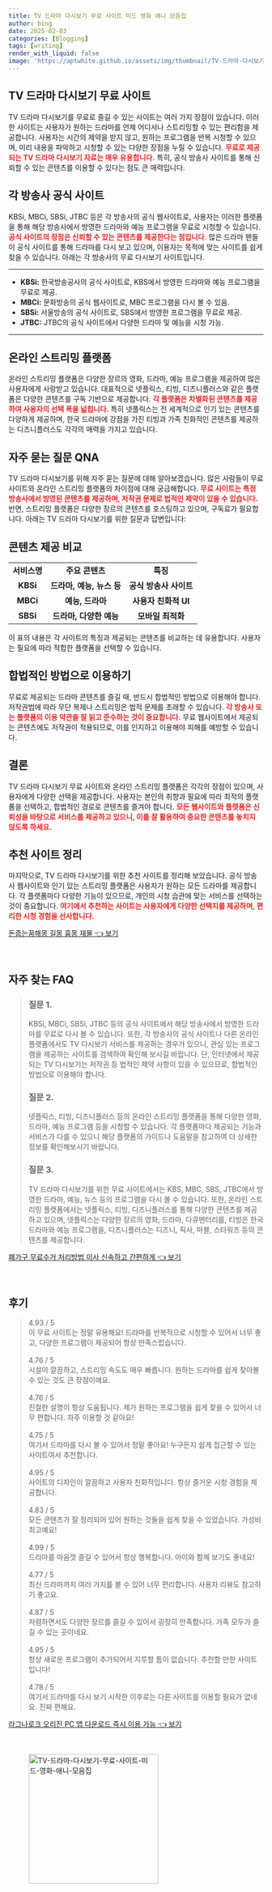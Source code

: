 ```yaml
---
title: TV 드라마 다시보기 무료 사이트 미드 영화 애니 모음집
author: bing
date: 2025-02-03
categories: [Blogging]
tags: [writing]
render_with_liquid: false
image: 'https://aptwhite.github.io/assets/img/thumbnail/TV-드라마-다시보기-무료-사이트-미드-영화-애니-모음집.webp'
---
```



<h2 id='TV 드라마 다시보기 무료 사이트'>TV 드라마 다시보기 무료 사이트</h2>

<p>TV 드라마 다시보기를 무료로 즐길 수 있는 사이트는 여러 가지 장점이 있습니다. 이러한 사이트는 사용자가 원하는 드라마를 언제 어디서나 스트리밍할 수 있는 편리함을 제공합니다. 사용자는 시간의 제약을 받지 않고, 원하는 프로그램을 반복 시청할 수 있으며, 미리 내용을 파악하고 시청할 수 있는 다양한 장점을 누릴 수 있습니다. <b><span style="color: #ee2323;">무료로 제공되는 TV 드라마 다시보기 자료는 매우 유용합니다.</span></b> 특히, 공식 방송사 사이트를 통해 신뢰할 수 있는 콘텐츠를 이용할 수 있다는 점도 큰 매력입니다.</p>

<h2 id='각 방송사 공식 사이트'>각 방송사 공식 사이트</h2>

<p>KBSi, MBCi, SBSi, JTBC 등은 각 방송사의 공식 웹사이트로, 사용자는 이러한 플랫폼을 통해 해당 방송사에서 방영한 드라마와 예능 프로그램을 무료로 시청할 수 있습니다. <b><span style="color: #ee2323;">공식 사이트의 장점은 신뢰할 수 있는 콘텐츠를 제공한다는 점입니다.</span></b> 많은 드라마 팬들이 공식 사이트를 통해 드라마를 다시 보고 있으며, 이용자는 목적에 맞는 사이트를 쉽게 찾을 수 있습니다. 아래는 각 방송사의 무료 다시보기 사이트입니다.</p>

<hr />

<ul>
    <li><b>KBSi:</b> 한국방송공사의 공식 사이트로, KBS에서 방영한 드라마와 예능 프로그램을 무료로 제공.</li>
    <li><b>MBCi:</b> 문화방송의 공식 웹사이트로, MBC 프로그램을 다시 볼 수 있음.</li>
    <li><b>SBSi:</b> 서울방송의 공식 사이트로, SBS에서 방영한 프로그램을 무료로 제공.</li>
    <li><b>JTBC:</b> JTBC의 공식 사이트에서 다양한 드라마 및 예능을 시청 가능.</li>
</ul>

<hr />

<h2 id='온라인 스트리밍 플랫폼'>온라인 스트리밍 플랫폼</h2>

<p>온라인 스트리밍 플랫폼은 다양한 장르의 영화, 드라마, 예능 프로그램을 제공하여 많은 사용자에게 사랑받고 있습니다. 대표적으로 넷플릭스, 티빙, 디즈니플러스와 같은 플랫폼은 다양한 콘텐츠를 구독 기반으로 제공합니다. <b><span style="color: #ee2323;">각 플랫폼은 차별화된 콘텐츠를 제공하여 사용자의 선택 폭을 넓힙니다.</span></b> 특히 넷플릭스는 전 세계적으로 인기 있는 콘텐츠를 다양하게 제공하며, 한국 드라마에 강점을 가진 티빙과 가족 친화적인 콘텐츠를 제공하는 디즈니플러스도 각각의 매력을 가지고 있습니다.</p>

<h2 id='자주 묻는 질문 QNA'>자주 묻는 질문 QNA</h2>

<p>TV 드라마 다시보기를 위해 자주 묻는 질문에 대해 알아보겠습니다. 많은 사람들이 무료 사이트와 온라인 스트리밍 플랫폼의 차이점에 대해 궁금해합니다. <b><span style="color: #ee2323;">무료 사이트는 특정 방송사에서 방영된 콘텐츠를 제공하며, 저작권 문제로 법적인 제약이 있을 수 있습니다.</span></b> 반면, 스트리밍 플랫폼은 다양한 장르의 콘텐츠를 호스팅하고 있으며, 구독료가 필요합니다. 아래는 TV 드라마 다시보기를 위한 질문과 답변입니다:</p>

<h2 id='콘텐츠 제공 비교'>콘텐츠 제공 비교</h2>

<table>
    <tr>
        <td style="text-align: center; height: 17px;"><b>서비스명</b></td>
        <td style="text-align: center; height: 17px;"><b>주요 콘텐츠</b></td>
        <td style="text-align: center; height: 17px;"><b>특징</b></td>
    </tr>
    <tr>
        <td style="text-align: center; height: 17px;"><b>KBSi</b></td>
        <td style="text-align: center; height: 17px;"><b>드라마, 예능, 뉴스 등</b></td>
        <td style="text-align: center; height: 17px;"><b>공식 방송사 사이트</b></td>
    </tr>
    <tr>
        <td style="text-align: center; height: 17px;"><b>MBCi</b></td>
        <td style="text-align: center; height: 17px;"><b>예능, 드라마</b></td>
        <td style="text-align: center; height: 17px;"><b>사용자 친화적 UI</b></td>
    </tr>
    <tr>
        <td style="text-align: center; height: 17px;"><b>SBSi</b></td>
        <td style="text-align: center; height: 17px;"><b>드라마, 다양한 예능</b></td>
        <td style="text-align: center; height: 17px;"><b>모바일 최적화</b></td>
    </tr>
</table>

<p>이 표의 내용은 각 사이트의 특징과 제공되는 콘텐츠를 비교하는 데 유용합니다. 사용자는 필요에 따라 적합한 플랫폼을 선택할 수 있습니다.</p>

<h2 id='합법적인 방법으로 이용하기'>합법적인 방법으로 이용하기</h2>

<p>무료로 제공되는 드라마 콘텐츠를 즐길 때, 반드시 합법적인 방법으로 이용해야 합니다. 저작권법에 따라 무단 복제나 스트리밍은 법적 문제를 초래할 수 있습니다. <b><span style="color: #ee2323;">각 방송사 또는 플랫폼의 이용 약관을 잘 읽고 준수하는 것이 중요합니다.</span></b> 무료 웹사이트에서 제공되는 콘텐츠에도 저작권이 적용되므로, 이를 인지하고 이용해야 피해를 예방할 수 있습니다.</p>

<h2 id='결론'>결론</h2>

<p>TV 드라마 다시보기 무료 사이트와 온라인 스트리밍 플랫폼은 각각의 장점이 있으며, 사용자에게 다양한 선택을 제공합니다. 사용자는 본인의 취향과 필요에 따라 최적의 플랫폼을 선택하고, 합법적인 경로로 콘텐츠를 즐겨야 합니다. <b><span style="color: #ee2323;">모든 웹사이트와 플랫폼은 신뢰성을 바탕으로 서비스를 제공하고 있으니, 이를 잘 활용하여 중요한 콘텐츠를 놓치지 않도록 하세요.</span></b></p>

<h2 id='추천 사이트 정리'>추천 사이트 정리</h2>

<p>마지막으로, TV 드라마 다시보기를 위한 추천 사이트를 정리해 보았습니다. 공식 방송사 웹사이트와 인기 있는 스트리밍 플랫폼은 사용자가 원하는 모든 드라마를 제공합니다. 각 플랫폼마다 다양한 기능이 있으므로, 개인의 시청 습관에 맞는 서비스를 선택하는 것이 중요합니다. <b><span style="color: #ee2323;">여기에서 추천하는 사이트는 사용자에게 다양한 선택지를 제공하며, 편리한 시청 경험을 선사합니다.</span></b></p>


<p><a class="click-button" title="돈줍는꿈해몽 길몽 흉몽 재물" href="https://aptwhite.github.io/posts/%EB%8F%88%EC%A4%8D%EB%8A%94%EA%BF%88%ED%95%B4%EB%AA%BD-%EA%B8%B8%EB%AA%BD-%ED%9D%89%EB%AA%BD-%EC%9E%AC%EB%AC%BC/" rel="dofollow">돈줍는꿈해몽 길몽 흉몽 재물 👈 보기</a></p><br>
<h2 id='자주_찾는_FAQ'>자주 찾는 FAQ</h2>
<div itemscope="" itemtype="https://schema.org/FAQPage"> 
<blockquote> 
<div itemscope="" itemprop="mainEntity" itemtype="https://schema.org/Question"> 
<h3 itemprop="name">질문 1.</h3> 
<div itemscope="" itemprop="acceptedAnswer" itemtype="https://schema.org/Answer"> 
<span itemprop="text"> 
<p>KBSi, MBCi, SBSi, JTBC 등의 공식 사이트에서 해당 방송사에서 방영한 드라마를 무료로 다시 볼 수 있습니다. 또한, 각 방송사의 공식 사이트나 다른 온라인 플랫폼에서도 TV 다시보기 서비스를 제공하는 경우가 있으니, 관심 있는 프로그램을 제공하는 사이트를 검색하여 확인해 보시길 바랍니다. 단, 인터넷에서 제공되는 TV 다시보기는 저작권 등 법적인 제약 사항이 있을 수 있으므로, 합법적인 방법으로 이용해야 합니다.</p> 
</span> 
</div> 
</div> 

<div itemscope="" itemprop="mainEntity" itemtype="https://schema.org/Question"> 
<h3 itemprop="name">질문 2.</h3> 
<div itemscope="" itemprop="acceptedAnswer" itemtype="https://schema.org/Answer"> 
<span itemprop="text"> 
<p>넷플릭스, 티빙, 디즈니플러스 등의 온라인 스트리밍 플랫폼을 통해 다양한 영화, 드라마, 예능 프로그램 등을 시청할 수 있습니다. 각 플랫폼마다 제공되는 기능과 서비스가 다를 수 있으니 해당 플랫폼의 가이드나 도움말을 참고하여 더 상세한 정보를 확인해보시기 바랍니다.</p> 
</span> 
</div> 
</div> 

<div itemscope="" itemprop="mainEntity" itemtype="https://schema.org/Question"> 
<h3 itemprop="name">질문 3.</h3> 
<div itemscope="" itemprop="acceptedAnswer" itemtype="https://schema.org/Answer"> 
<span itemprop="text"> 
<p>TV 드라마 다시보기를 위한 무료 사이트에서는 KBS, MBC, SBS, JTBC에서 방영한 드라마, 예능, 뉴스 등의 프로그램을 다시 볼 수 있습니다. 또한, 온라인 스트리밍 플랫폼에서는 넷플릭스, 티빙, 디즈니플러스를 통해 다양한 콘텐츠를 제공하고 있으며, 넷플릭스는 다양한 장르의 영화, 드라마, 다큐멘터리를, 티빙은 한국 드라마와 예능 프로그램을, 디즈니플러스는 디즈니, 픽사, 마블, 스타워즈 등의 콘텐츠를 제공합니다.</p> 
</span> 
</div> 
</div> 
</blockquote> 
</div>
<p><a class="click-button" title="폐가구 무료수거 처리방법 이사 신속하고 간편하게" href="https://aptwhite.github.io/posts/%ED%8F%90%EA%B0%80%EA%B5%AC-%EB%AC%B4%EB%A3%8C%EC%88%98%EA%B1%B0-%EC%B2%98%EB%A6%AC%EB%B0%A9%EB%B2%95-%EC%9D%B4%EC%82%AC-%EC%8B%A0%EC%86%8D%ED%95%98%EA%B3%A0-%EA%B0%84%ED%8E%B8%ED%95%98%EA%B2%8C/" rel="dofollow">폐가구 무료수거 처리방법 이사 신속하고 간편하게 👈 보기</a></p><br>
<h2 id='후기'>후기</h2>
<div itemscope itemtype="https://schema.org/Product">
  <blockquote>
  <div itemprop="review" itemscope itemtype="https://schema.org/Review">
      <div itemprop="reviewRating" itemscope itemtype="https://schema.org/Rating"> <span itemprop="ratingValue">4.93</span> / <span itemprop="bestRating">5</span> </div>
      <span itemprop="reviewBody">이 무료 사이트는 정말 유용해요! 드라마를 반복적으로 시청할 수 있어서 너무 좋고, 다양한 프로그램이 제공되어 항상 만족스럽습니다.</span>
  </div>
  <br>
  <div itemprop="review" itemscope itemtype="https://schema.org/Review">
      <div itemprop="reviewRating" itemscope itemtype="https://schema.org/Rating"> <span itemprop="ratingValue">4.76</span> / <span itemprop="bestRating">5</span> </div>
      <span itemprop="reviewBody">시설이 깔끔하고, 스트리밍 속도도 매우 빠릅니다. 원하는 드라마를 쉽게 찾아볼 수 있는 것도 큰 장점이에요.</span>
  </div>
  <br>
  <div itemprop="review" itemscope itemtype="https://schema.org/Review">
      <div itemprop="reviewRating" itemscope itemtype="https://schema.org/Rating"> <span itemprop="ratingValue">4.76</span> / <span itemprop="bestRating">5</span> </div>
      <span itemprop="reviewBody">친절한 설명이 항상 도움됩니다. 제가 원하는 프로그램을 쉽게 찾을 수 있어서 너무 편합니다. 자주 이용할 것 같아요!</span>
  </div>
  <br>
  <div itemprop="review" itemscope itemtype="https://schema.org/Review">
      <div itemprop="reviewRating" itemscope itemtype="https://schema.org/Rating"> <span itemprop="ratingValue">4.75</span> / <span itemprop="bestRating">5</span> </div>
      <span itemprop="reviewBody">여기서 드라마를 다시 볼 수 있어서 정말 좋아요! 누구든지 쉽게 접근할 수 있는 사이트여서 추천합니다.</span>
  </div>
  <br>
  <div itemprop="review" itemscope itemtype="https://schema.org/Review">
      <div itemprop="reviewRating" itemscope itemtype="https://schema.org/Rating"> <span itemprop="ratingValue">4.95</span> / <span itemprop="bestRating">5</span> </div>
      <span itemprop="reviewBody">사이트의 디자인이 깔끔하고 사용자 친화적입니다. 항상 즐거운 시청 경험을 제공합니다.</span>
  </div>
  <br>
  <div itemprop="review" itemscope itemtype="https://schema.org/Review">
      <div itemprop="reviewRating" itemscope itemtype="https://schema.org/Rating"> <span itemprop="ratingValue">4.83</span> / <span itemprop="bestRating">5</span> </div>
      <span itemprop="reviewBody">모든 콘텐츠가 잘 정리되어 있어 원하는 것들을 쉽게 찾을 수 있었습니다. 가성비 최고예요!</span>
  </div>
  <br>
  <div itemprop="review" itemscope itemtype="https://schema.org/Review">
      <div itemprop="reviewRating" itemscope itemtype="https://schema.org/Rating"> <span itemprop="ratingValue">4.99</span> / <span itemprop="bestRating">5</span> </div>
      <span itemprop="reviewBody">드라마를 마음껏 즐길 수 있어서 항상 행복합니다. 아이와 함께 보기도 좋네요!</span>
  </div>
  <br>
  <div itemprop="review" itemscope itemtype="https://schema.org/Review">
      <div itemprop="reviewRating" itemscope itemtype="https://schema.org/Rating"> <span itemprop="ratingValue">4.77</span> / <span itemprop="bestRating">5</span> </div>
      <span itemprop="reviewBody">최신 드라마까지 여러 가지를 볼 수 있어 너무 편리합니다. 사용자 리뷰도 참고하기 좋고요.</span>
  </div>
  <br>
  <div itemprop="review" itemscope itemtype="https://schema.org/Review">
      <div itemprop="reviewRating" itemscope itemtype="https://schema.org/Rating"> <span itemprop="ratingValue">4.87</span> / <span itemprop="bestRating">5</span> </div>
      <span itemprop="reviewBody">저렴하면서도 다양한 장르를 즐길 수 있어서 굉장히 만족합니다. 가족 모두가 즐길 수 있는 곳이네요.</span>
  </div>
  <br>
  <div itemprop="review" itemscope itemtype="https://schema.org/Review">
      <div itemprop="reviewRating" itemscope itemtype="https://schema.org/Rating"> <span itemprop="ratingValue">4.95</span> / <span itemprop="bestRating">5</span> </div>
      <span itemprop="reviewBody">항상 새로운 프로그램이 추가되어서 지루할 틈이 없습니다. 추천할 만한 사이트입니다!</span>
  </div>
  <br>
  <div itemprop="review" itemscope itemtype="https://schema.org/Review">
      <div itemprop="reviewRating" itemscope itemtype="https://schema.org/Rating"> <span itemprop="ratingValue">4.78</span> / <span itemprop="bestRating">5</span> </div>
      <span itemprop="reviewBody">여기서 드라마를 다시 보기 시작한 이후로는 다른 사이트를 이용할 필요가 없네요. 진짜 편해요.</span>
  </div>
  </blockquote>
</div>
<p><a class="click-button" title="라그나로크 오리진 PC 앱 다운로드 즉시 이용 가능" href="https://aptwhite.github.io/posts/%EB%9D%BC%EA%B7%B8%EB%82%98%EB%A1%9C%ED%81%AC-%EC%98%A4%EB%A6%AC%EC%A7%84-PC-%EC%95%B1-%EB%8B%A4%EC%9A%B4%EB%A1%9C%EB%93%9C-%EC%A6%89%EC%8B%9C-%EC%9D%B4%EC%9A%A9-%EA%B0%80%EB%8A%A5/" rel="dofollow">라그나로크 오리진 PC 앱 다운로드 즉시 이용 가능 👈 보기</a></p><br>
<figure class="image"><img src="https://aptwhite.github.io/assets/img/thumbnail/TV-드라마-다시보기-무료-사이트-미드-영화-애니-모음집.webp" alt="TV-드라마-다시보기-무료-사이트-미드-영화-애니-모음집" width="256" height="256"></figure>